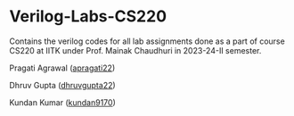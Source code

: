 # Verilog-Labs-CS220
Contains the verilog codes for all lab assignments done as a part of course CS220 at IITK under Prof. Mainak Chaudhuri in 2023-24-II semester. 

Pragati Agrawal ([apragati22](https://github.com/apragati22/))

Dhruv Gupta ([dhruvgupta22](https://github.com/dhruvgupta22/))

Kundan Kumar ([kundan9170](https://github.com/kundan9170/))
